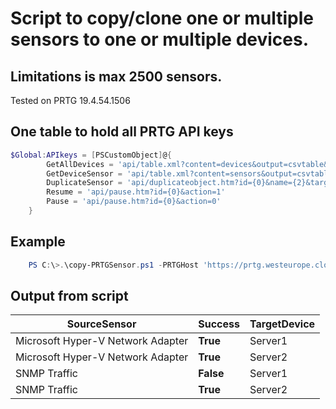# Script to copy/clone one or multiple sensors to one or multiple devices.

## Limitations is max 2500 sensors.

Tested on PRTG 19.4.54.1506

## One table to hold all PRTG API keys
```PowerShell
$Global:APIkeys = [PSCustomObject]@{
        GetAllDevices = 'api/table.xml?content=devices&output=csvtable&columns=objid,device,host&count=2500&id={0}'
        GetDeviceSensor = 'api/table.xml?content=sensors&output=csvtable&columns=objid,device,sensor,status&id={0}'
        DuplicateSensor = 'api/duplicateobject.htm?id={0}&name={2}&targetid={1}' #SourceID, NewName, TargetID
        Resume = 'api/pause.htm?id={0}&action=1'
        Pause = 'api/pause.htm?id={0}&action=0'
    }
```
## Example
```PowerShell
    PS C:\>.\copy-PRTGSensor.ps1 -PRTGHost 'https://prtg.westeurope.cloudapp.azure.com/' -UserName apiadmin -Passhash 0123456789  -SourceSensorID 1200,1201 -TargetDeviceID 8001,8002 -Verbose
```
## Output from script

SourceSensor | Success | TargetDevice
--- | --- | ---
Microsoft Hyper-V Network Adapter | **True** | Server1
Microsoft Hyper-V Network Adapter | **True** | Server2
SNMP Traffic | **False** | Server1
SNMP Traffic | **True** | Server2
